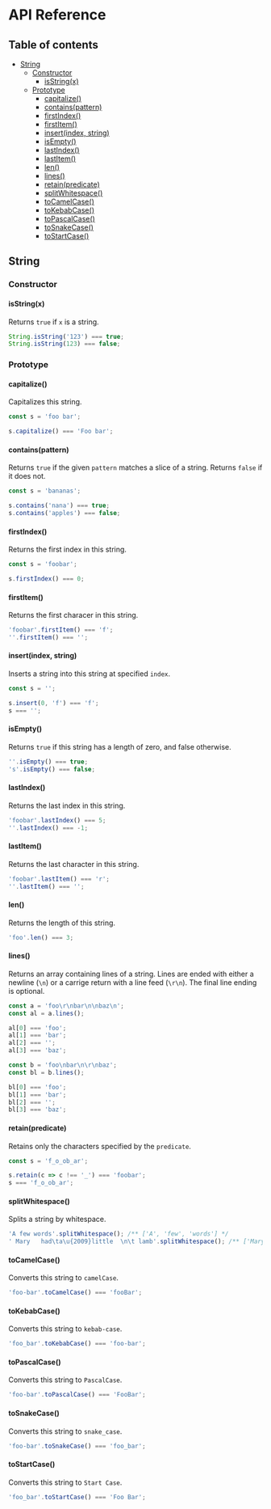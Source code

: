 # API Reference <!-- omit in toc -->

## Table of contents <!-- omit in toc -->

- [String](#string)
  - [Constructor](#constructor)
    - [isString(x)](#isstringx)
  - [Prototype](#prototype)
    - [capitalize()](#capitalize)
    - [contains(pattern)](#containspattern)
    - [firstIndex()](#firstindex)
    - [firstItem()](#firstitem)
    - [insert(index, string)](#insertindex-string)
    - [isEmpty()](#isempty)
    - [lastIndex()](#lastindex)
    - [lastItem()](#lastitem)
    - [len()](#len)
    - [lines()](#lines)
    - [retain(predicate)](#retainpredicate)
    - [splitWhitespace()](#splitwhitespace)
    - [toCamelCase()](#tocamelcase)
    - [toKebabCase()](#tokebabcase)
    - [toPascalCase()](#topascalcase)
    - [toSnakeCase()](#tosnakecase)
    - [toStartCase()](#tostartcase)

## String

### Constructor

#### isString(x)

Returns `true` if `x` is a string.

```ts
String.isString('123') === true;
String.isString(123) === false;
```

### Prototype

#### capitalize()

Capitalizes this string.

```ts
const s = 'foo bar';

s.capitalize() === 'Foo bar';
```

#### contains(pattern)

Returns `true` if the given `pattern` matches a slice of a string. Returns `false` if it does not.

```ts
const s = 'bananas';

s.contains('nana') === true;
s.contains('apples') === false;
```

#### firstIndex()

Returns the first index in this string.

```ts
const s = 'foobar';

s.firstIndex() === 0;
```

#### firstItem()

Returns the first characer in this string.

```ts
'foobar'.firstItem() === 'f';
''.firstItem() === '';
```

#### insert(index, string)

Inserts a string into this string at specified `index`.

```ts
const s = '';

s.insert(0, 'f') === 'f';
s === '';
```

#### isEmpty()

Returns `true` if this string has a length of zero, and false otherwise.

```ts
''.isEmpty() === true;
's'.isEmpty() === false;
```

#### lastIndex()

Returns the last index in this string.

```ts
'foobar'.lastIndex() === 5;
''.lastIndex() === -1;
```

#### lastItem()

Returns the last character in this string.

```ts
'foobar'.lastItem() === 'r';
''.lastItem() === '';
```

#### len()

Returns the length of this string.

```ts
'foo'.len() === 3;
```

#### lines()

Returns an array containing lines of a string. Lines are ended with either a newline (`\n`) or a carrige return with a line feed (`\r\n`). The final line ending is optional.

```ts
const a = 'foo\r\nbar\n\nbaz\n';
const al = a.lines();

al[0] === 'foo';
al[1] === 'bar';
al[2] === '';
al[3] === 'baz';

const b = 'foo\nbar\n\r\nbaz';
const bl = b.lines();

bl[0] === 'foo';
bl[1] === 'bar';
bl[2] === '';
bl[3] === 'baz';
```

#### retain(predicate)

Retains only the characters specified by the `predicate`.

```ts
const s = 'f_o_ob_ar';

s.retain(c => c !== '_') === 'foobar';
s === 'f_o_ob_ar';
```

#### splitWhitespace()

Splits a string by whitespace.

```ts
'A few words'.splitWhitespace(); /** ['A', 'few', 'words'] */
' Mary   had\ta\u{2009}little  \n\t lamb'.splitWhitespace(); /** ['Mary', 'had', 'a', 'little', 'lamb'] */
```

#### toCamelCase()

Converts this string to `camelCase`.

```ts
'foo-bar'.toCamelCase() === 'fooBar';
```

#### toKebabCase()

Converts this string to `kebab-case`.

```ts
'foo_bar'.toKebabCase() === 'foo-bar';
```

#### toPascalCase()

Converts this string to `PascalCase`.

```ts
'foo-bar'.toPascalCase() === 'FooBar';
```

#### toSnakeCase()

Converts this string to `snake_case`.

```ts
'foo-bar'.toSnakeCase() === 'foo_bar';
```

#### toStartCase()

Converts this string to `Start Case`.

```ts
'foo_bar'.toStartCase() === 'Foo Bar';
```
